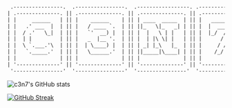 ```txt

 .----------------.  .----------------.  .-----------------. .----------------. 
| .--------------. || .--------------. || .--------------. || .--------------. |
| |     ______   | || |    ______    | || | ____  _____  | || |   _______    | |
| |   .' ___  |  | || |   / ____ `.  | || ||_   \|_   _| | || |  |  ___  |   | |
| |  / .'   \_|  | || |   `'  __) |  | || |  |   \ | |   | || |  |_/  / /    | |
| |  | |         | || |   _  |__ '.  | || |  | |\ \| |   | || |      / /     | |
| |  \ `.___.'\  | || |  | \____) |  | || | _| |_\   |_  | || |     / /      | |
| |   `._____.'  | || |   \______.'  | || ||_____|\____| | || |    /_/       | |
| |              | || |              | || |              | || |              | |
| '--------------' || '--------------' || '--------------' || '--------------' |
 '----------------'  '----------------'  '----------------'  '----------------' 

```


![c3n7's GitHub stats](https://github-readme-stats.vercel.app/api?username=c3n7&show_icons=true&theme=github_dark)

[![GitHub Streak](https://github-readme-streak-stats.herokuapp.com?user=c3n7&theme=github-dark&date_format=M%20j%5B%2C%20Y%5D)](https://git.io/streak-stats)

